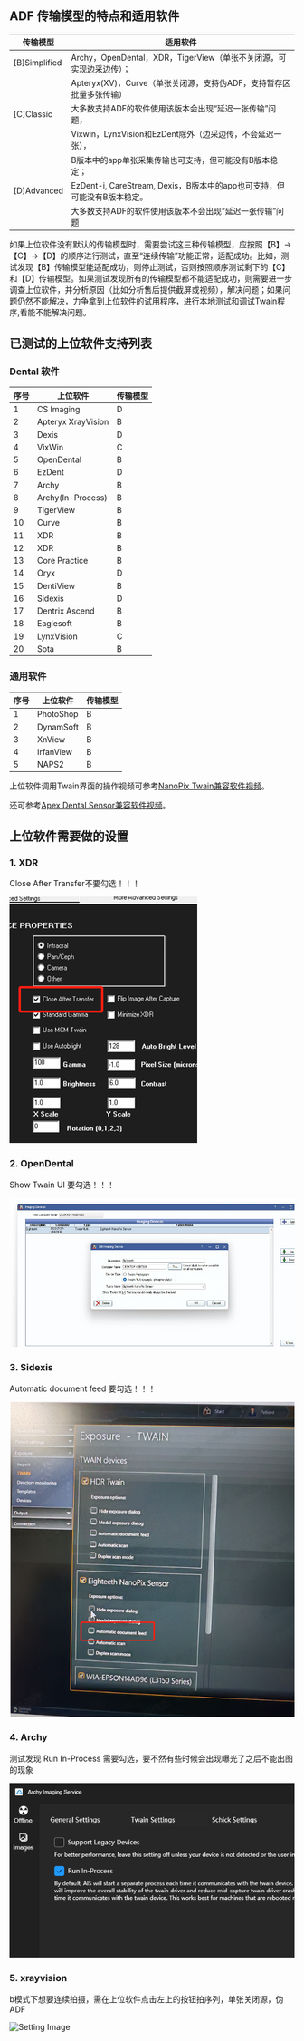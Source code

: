 ## ADF 传输模型的特点和适用软件

| 传输模型       |       适用软件        |
|----------------|----------------------|
| [B]Simplified  | Archy，OpenDental，XDR，TigerView（单张不关闭源，可实现边采边传）；|
|                | Apteryx(XV)，Curve（单张关闭源，支持伪ADF，支持暂存区批量多张传输）|
| [C]Classic     | 大多数支持ADF的软件使用该版本会出现“延迟一张传输”问题，|
|                | Vixwin，LynxVision和EzDent除外（边采边传，不会延迟一张），   
|                | B版本中的app单张采集传输也可支持，但可能没有B版本稳定；|
| [D]Advanced    | EzDent-i, CareStream, Dexis，B版本中的app也可支持，但可能没有B版本稳定。|
|                | 大多数支持ADF的软件使用该版本不会出现“延迟一张传输”问题|

如果上位软件没有默认的传输模型时，需要尝试这三种传输模型，应按照【B】->【C】->【D】的顺序进行测试，直至“连续传输”功能正常，适配成功。比如，测试发现【B】传输模型能适配成功，则停止测试，否则按照顺序测试剩下的【C】和【D】传输模型。如果测试发现所有的传输模型都不能适配成功，则需要进一步调查上位软件，并分析原因（比如分析售后提供截屏或视频），解决问题；如果问题仍然不能解决，力争拿到上位软件的试用程序，进行本地测试和调试Twain程序,看能不能解决问题。

## 已测试的上位软件支持列表
### Dental 软件
|序号| 上位软件             |   传输模型   |
|--|-----------------------|--------------|
|1 | CS Imaging            |     D        |
|2 | Apteryx XrayVision    |     B        |
|3 | Dexis                 |     D        |
|4 | VixWin                |     C        |
|5 | OpenDental            |     B        |
|6 | EzDent                |     D        |
|7 | Archy                 |     B        |
|8 | Archy(In-Process)     |     B        |
|9 | TigerView             |     B        |
|10| Curve                 |     B        |
|11| XDR                   |     B        |
|12| XDR                   |     B        |
|13| Core Practice         |     B        |
|14| Oryx                  |     D        |
|15| DentiView             |     B        |
|16| Sidexis               |     D        |
|17| Dentrix Ascend        |     B        |
|18| Eaglesoft             |     B        |
|19| LynxVision            |     C        |
|20| Sota                  |     B        |
### 通用软件
|序号| 上位软件             |   传输模型   |
|--|-----------------------|--------------|
|1 | PhotoShop             |     B        |
|2 | DynamSoft             |     B        |
|3 | XnView                |     B        |
|4 | IrfanView             |     B        |
|5 | NAPS2                 |     B        |


上位软件调用Twain界面的操作视频可参考[NanoPix Twain兼容软件视频](https://www.youtube.com/playlist?list=PLRMqU9ylVrDxeebvkFFowd46Yiq_o8vny)。

还可参考[Apex Dental Sensor兼容软件视频](https://www.youtube.com/playlist?list=PL7BcoCsLx7VtyhFXZhbAoOsKxCuj_69Ye)。

## 上位软件需要做的设置

### 1. XDR
Close After Transfer不要勾选！！！

![Setting Image](./host_app/XDR.png)

### 2. OpenDental
Show Twain UI 要勾选！！！

![Setting Image](./host_app/OpenDental.png)

### 3. Sidexis
Automatic document feed 要勾选！！！

![Setting Image](./host_app/Sidexis.png)

### 4. Archy
测试发现 Run In-Process 需要勾选，要不然有些时候会出现曝光了之后不能出图的现象

![Setting Image](./host_app/Archy.png)

### 5. xrayvision
b模式下想要连续拍摄，需在上位软件点击左上的按钮拍序列，单张关闭源，伪ADF

![Setting Image]()

